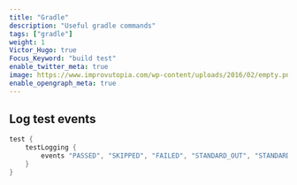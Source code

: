 ```yaml
---
title: "Gradle"
description: "Useful gradle commands"
tags: ["gradle"]
weight: 1
Victor_Hugo: true
Focus_Keyword: "build test"
enable_twitter_meta: true
image: https://www.improvutopia.com/wp-content/uploads/2016/02/empty.png.jpeg
enable_opengraph_meta: true
---
```


## Log test events

```groovy
test {
	testLogging {
		events "PASSED", "SKIPPED", "FAILED", "STANDARD_OUT", "STANDARD_ERROR"
	}
}
```